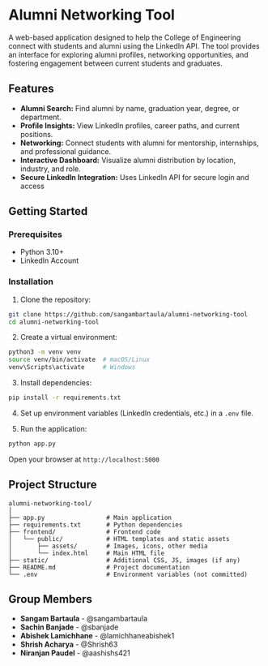 # Alumni Networking Tool

A web-based application designed to help the College of Engineering connect with students and alumni using the LinkedIn API. The tool provides an interface for exploring alumni profiles, networking opportunities, and fostering engagement between current students and graduates.

## Features

* **Alumni Search:** Find alumni by name, graduation year, degree, or department.
* **Profile Insights:** View LinkedIn profiles, career paths, and current positions.
* **Networking:** Connect students with alumni for mentorship, internships, and professional guidance.
* **Interactive Dashboard:** Visualize alumni distribution by location, industry, and role.
* **Secure LinkedIn Integration:** Uses LinkedIn API for secure login and access

## Getting Started

### Prerequisites

* Python 3.10+
* LinkedIn Account

### Installation

1. Clone the repository:

```bash
git clone https://github.com/sangambartaula/alumni-networking-tool
cd alumni-networking-tool
```

2. Create a virtual environment:

```bash
python3 -m venv venv
source venv/bin/activate  # macOS/Linux
venv\Scripts\activate     # Windows
```

3. Install dependencies:

```bash
pip install -r requirements.txt
```

4. Set up environment variables (LinkedIn credentials, etc.) in a `.env` file.

5. Run the application:

```bash
python app.py
```

Open your browser at `http://localhost:5000`

## Project Structure

```
alumni-networking-tool/
│
├── app.py                 # Main application
├── requirements.txt       # Python dependencies
├── frontend/              # Frontend code
│   └── public/            # HTML templates and static assets
│       ├── assets/        # Images, icons, other media
│       └── index.html     # Main HTML file
├── static/                # Additional CSS, JS, images (if any)
├── README.md              # Project documentation
└── .env                   # Environment variables (not committed)
```

## Group Members

* **Sangam Bartaula** - @sangambartaula
* **Sachin Banjade** - @sbanjade
* **Abishek Lamichhane** - @lamichhaneabishek1
* **Shrish Acharya** - @Shrish63
* **Niranjan Paudel** - @aashishs421
